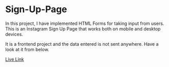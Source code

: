 # Sign-Up-Page

In this project, I have implemented HTML Forms for taking input from users. This is an Instagram Sign Up Page that works both on mobile and desktop devices.  

It is a frontend project and the data entered is not sent anywhere.
Have a look at it from below.  

[Live Link](https://kaushikom.github.io/Sign-Up-Page/)
